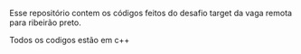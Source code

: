 Esse repositório contem os códigos feitos do desafio target da vaga remota para ribeirão preto.

Todos os codigos estão em c++
